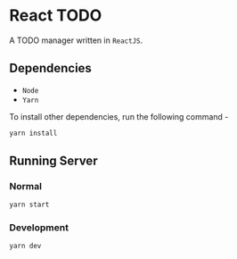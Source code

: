 # React TODO

A TODO manager written in `ReactJS`.

## Dependencies

* `Node`
* `Yarn`

To install other dependencies, run the following command -
```bash
yarn install
```

## Running Server

### Normal
```bash
yarn start
```

### Development
```bash
yarn dev
```